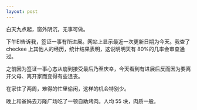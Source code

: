 ```yaml
---
layout: post
---
```


白天九点起，窗外阴沉，无事可做。

下午El告诉我，签证一事有所进展。网站上显示最近一次更新日期为今天。我查了 checkee 上其他人的经历，统计结果表明，这说明明天有 80%的几率会审查通过。

之前因为签证一事心态从崩到接受最后乃至庆幸，今天看到有进展后反而因为要离开父母、离开家而变得有些沮丧。

在家住了两周，难得的忙里偷闲，这样的机会特别少。

晚上和爸妈去万隆广场吃了一顿自助烤肉。人均 55 块，肉质一般。
